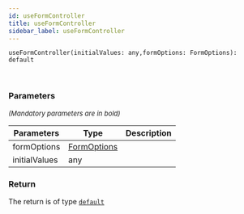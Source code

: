 ```yaml
---
id: useFormController
title: useFormController
sidebar_label: useFormController
---
```


```tsx
useFormController(initialValues: any,formOptions: FormOptions): default
```
<br/>



### Parameters

<font size="2"><i>(Mandatory parameters are in bold)</i></font>

| Parameters | Type | Description |
| --------- | ---- | ----------- |
| formOptions | [FormOptions](/framework-api/interfaces/FormOptions.md) |  |
| initialValues | any |  |


### Return



The return is of type <code>[default](/framework-api/classes/FormService.md)</code>